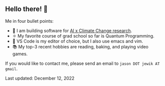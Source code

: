 ## Hello there! 👋
Me in four bullet points:
- 🌱 I am building software for [AI x Climate Change research](https://github.com/aditya-grover/climate-learn).
- ⚛️ My favorite course of grad school so far is Quantum Programming.
- 📝 VS Code is my editor of choice, but I also use emacs and vim.
- 📚 My top-3 recent hobbies are reading, baking, and playing video games.

If you would like to contact me, please send an email to `jason DOT jewik AT gmail`.

Last updated: December 12, 2022
